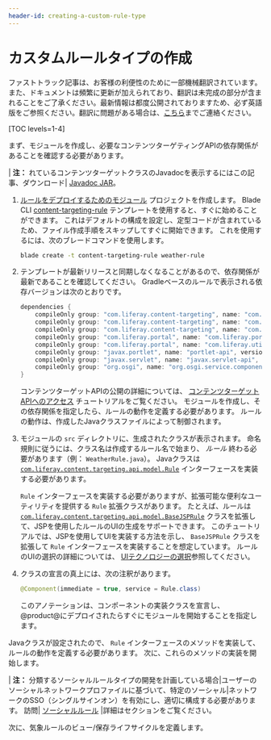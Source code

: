 ```yaml
---
header-id: creating-a-custom-rule-type
---
```


# カスタムルールタイプの作成

<p class="alert alert-info"><span class="wysiwyg-color-blue120">ファストトラック記事は、お客様の利便性のために一部機械翻訳されています。また、ドキュメントは頻繁に更新が加えられており、翻訳は未完成の部分が含まれることをご了承ください。最新情報は都度公開されておりますため、必ず英語版をご参照ください。翻訳に問題がある場合は、<a href="mailto:support-content-jp@liferay.com">こちら</a>までご連絡ください。</span></p>

[TOC levels=1-4]

まず、モジュールを作成し、必要なコンテンツターゲティングAPIの依存関係があることを確認する必要があります。

| **注：** れているコンテンツターゲットクラスのJavadocを表示するにはこの記事、ダウンロード| [Javadoc JAR](https://repository.liferay.com/nexus/service/local/artifact/maven/redirect?r=liferay-public-releases&g=com.liferay.content-targeting&a=com.liferay.content.targeting.api&v=5.0.0&e=jar&c=javadoc)。

1.  [ルールをデプロイするためのモジュール](/docs/7-1/tutorials/-/knowledge_base/t/starting-module-development#creating-a-module) プロジェクトを作成します。 Blade CLI [content-targeting-rule](/docs/7-1/reference/-/knowledge_base/r/content-targeting-rule-template) テンプレートを使用すると、すぐに始めることができます。 これはデフォルトの構成を設定し、定型コードが含まれているため、ファイル作成手順をスキップしてすぐに開始できます。 これを使用するには、次のブレードコマンドを使用します。

    ``` bash
    blade create -t content-targeting-rule weather-rule
    ```

2.  テンプレートが最新リリースと同期しなくなることがあるので、依存関係が最新であることを確認してください。 Gradleベースのルールで表示される依存バージョンは次のとおりです。

    ``` groovy
    dependencies {
        compileOnly group: "com.liferay.content-targeting", name: "com.liferay.content.targeting.analytics.api", version: "5.0.0"
        compileOnly group: "com.liferay.content-targeting", name: "com.liferay.content.targeting.anonymous.users.api", version: "3.0.0"
        compileOnly group: "com.liferay.content-targeting", name: "com.liferay.content.targeting.api", version: "5.0.0"
        compileOnly group: "com.liferay.portal", name: "com.liferay.portal.kernel", version: "3.6.2"
        compileOnly group: "com.liferay.portal", name: "com.liferay.util.taglib", version: "2.0.0"
        compileOnly group: "javax.portlet", name: "portlet-api", version: "3.0.0"
        compileOnly group: "javax.servlet", name: "javax.servlet-api", version: "3.0.1"
        compileOnly group: "org.osgi", name: "org.osgi.service.component.annotations", version: "1.3.0"
    }
    ```

    コンテンツターゲットAPIの公開の詳細については、 [コンテンツターゲットAPIへのアクセス](/docs/7-1/tutorials/-/knowledge_base/t/accessing-the-content-targeting-api) チュートリアルをご覧ください。 モジュールを作成し、その依存関係を指定したら、ルールの動作を定義する必要があります。 ルールの動作は、作成したJavaクラスファイルによって制御されます。

3.  モジュールの `src` ディレクトリに、生成されたクラスが表示されます。 命名規則に従うには、クラス名は作成するルール名で始まり、 *ルール* 終わる必要があります（例： `WeatherRule.java`）。 Javaクラスは [`com.liferay.content.targeting.api.model.Rule`](https://repository.liferay.com/nexus/service/local/artifact/maven/redirect?r=liferay-public-releases&g=com.liferay.content-targeting&a=com.liferay.content.targeting.api&v=5.0.0&e=jar&c=javadoc) インターフェースを実装する必要があります。

    `Rule` インターフェースを実装する必要がありますが、拡張可能な便利なユーティリティを提供する `Rule` 拡張クラスがあります。 たとえば、ルールは [`com.liferay.content.targeting.api.model.BaseJSPRule`](https://repository.liferay.com/nexus/service/local/artifact/maven/redirect?r=liferay-public-releases&g=com.liferay.content-targeting&a=com.liferay.content.targeting.api&v=5.0.0&e=jar&c=javadoc) クラスを拡張して、JSPを使用したルールのUIの生成をサポートできます。 このチュートリアルでは、JSPを使用してUIを実装する方法を示し、 `BaseJSPRule` クラスを拡張して `Rule` インターフェースを実装することを想定しています。 ルールのUIの選択の詳細については、 [UIテクノロジーの選択](/develop/tutorial/-/knowledge_base/7-1/best-practices-for-audience-targeting#selecting-a-ui-technology)参照してください。

4.  クラスの宣言の真上には、次の注釈があります。

    ``` java
    @Component(immediate = true, service = Rule.class)
    ```

    このアノテーションは、コンポーネントの実装クラスを宣言し、@product@にデプロイされたらすぐにモジュールを開始することを指定します。

Javaクラスが設定されたので、 `Rule` インターフェースのメソッドを実装して、ルールの動作を定義する必要があります。 次に、これらのメソッドの実装を開始します。

| **注：** 分類するソーシャルルールタイプの開発を計画している場合|ユーザーのソーシャルネットワークプロファイルに基づいて、特定のソーシャル|ネットワークのSSO（シングルサインオン）を有効にし、適切に構成する必要があります。 訪問| [ソーシャルルール](/docs/7-1/user/-/knowledge_base/u/liferay-audience-targeting-rules#social-rules) |詳細はセクションをご覧ください。

次に、気象ルールのビュー/保存ライフサイクルを定義します。

